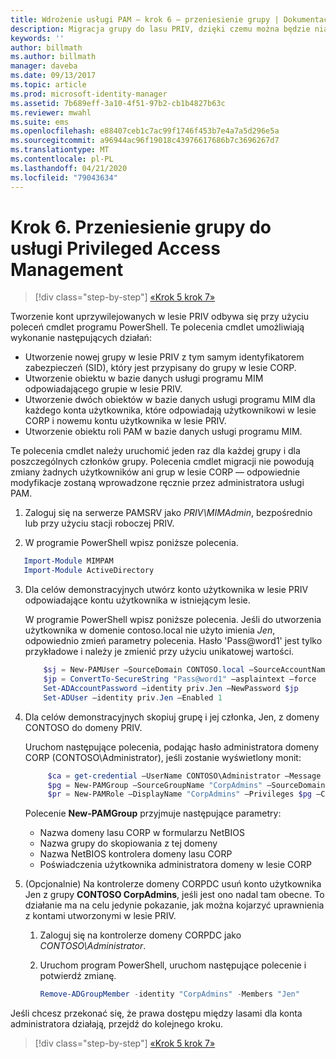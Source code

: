 ```yaml
---
title: Wdrożenie usługi PAM — krok 6 — przeniesienie grupy | Dokumentacja firmy Microsoft
description: Migracja grupy do lasu PRIV, dzięki czemu można będzie nią zarządzać za pomocą usługi Privileged Access Management.
keywords: ''
author: billmath
ms.author: billmath
manager: daveba
ms.date: 09/13/2017
ms.topic: article
ms.prod: microsoft-identity-manager
ms.assetid: 7b689eff-3a10-4f51-97b2-cb1b4827b63c
ms.reviewer: mwahl
ms.suite: ems
ms.openlocfilehash: e88407ceb1c7ac99f1746f453b7e4a7a5d296e5a
ms.sourcegitcommit: a96944ac96f19018c43976617686b7c3696267d7
ms.translationtype: MT
ms.contentlocale: pl-PL
ms.lasthandoff: 04/21/2020
ms.locfileid: "79043634"
---
```

# <a name="step-6--transition-a-group-to-privileged-access-management"></a>Krok 6. Przeniesienie grupy do usługi Privileged Access Management

> [!div class="step-by-step"]
> [«Krok 5 ](step-5-establish-trust-between-priv-corp-forests.md) 
>  [krok 7»](step-7-elevate-user-access.md)

Tworzenie kont uprzywilejowanych w lesie PRIV odbywa się przy użyciu poleceń cmdlet programu PowerShell. Te polecenia cmdlet umożliwiają wykonanie następujących działań:

- Utworzenie nowej grupy w lesie PRIV z tym samym identyfikatorem zabezpieczeń (SID), który jest przypisany do grupy w lesie CORP.  
- Utworzenie obiektu w bazie danych usługi programu MIM odpowiadającego grupie w lesie PRIV.  
- Utworzenie dwóch obiektów w bazie danych usługi programu MIM dla każdego konta użytkownika, które odpowiadają użytkownikowi w lesie CORP i nowemu kontu użytkownika w lesie PRIV.  
- Utworzenie obiektu roli PAM w bazie danych usługi programu MIM.  

Te polecenia cmdlet należy uruchomić jeden raz dla każdej grupy i dla poszczególnych członków grupy. Polecenia cmdlet migracji nie powodują zmiany żadnych użytkowników ani grup w lesie CORP — odpowiednie modyfikacje zostaną wprowadzone ręcznie przez administratora usługi PAM.

1. Zaloguj się na serwerze PAMSRV jako *PRIV\MIMAdmin*, bezpośrednio lub przy użyciu stacji roboczej PRIV.

2.  W programie PowerShell wpisz poniższe polecenia.

```PowerShell
   Import-Module MIMPAM
   Import-Module ActiveDirectory
```

3. Dla celów demonstracyjnych utwórz konto użytkownika w lesie PRIV odpowiadające kontu użytkownika w istniejącym lesie.

   W programie PowerShell wpisz poniższe polecenia.  Jeśli do utworzenia użytkownika w domenie contoso.local nie użyto imienia *Jen*, odpowiednio zmień parametry polecenia. Hasło 'Pass@word1' jest tylko przykładowe i należy je zmienić przy użyciu unikatowej wartości.

   ```PowerShell
       $sj = New-PAMUser –SourceDomain CONTOSO.local –SourceAccountName Jen
       $jp = ConvertTo-SecureString "Pass@word1" –asplaintext –force
       Set-ADAccountPassword –identity priv.Jen –NewPassword $jp
       Set-ADUser –identity priv.Jen –Enabled 1
   ```

4. Dla celów demonstracyjnych skopiuj grupę i jej członka, Jen, z domeny CONTOSO do domeny PRIV.

    Uruchom następujące polecenia, podając hasło administratora domeny CORP (CONTOSO\Administrator), jeśli zostanie wyświetlony monit:

   ```PowerShell
        $ca = get-credential –UserName CONTOSO\Administrator –Message "CORP forest domain admin credentials"
        $pg = New-PAMGroup –SourceGroupName "CorpAdmins" –SourceDomain CONTOSO.local                 –SourceDC CORPDC.contoso.local –Credentials $ca
        $pr = New-PAMRole –DisplayName "CorpAdmins" –Privileges $pg –Candidates $sj
   ```

    Polecenie **New-PAMGroup** przyjmuje następujące parametry:

     -   Nazwa domeny lasu CORP w formularzu NetBIOS  
     -   Nazwa grupy do skopiowania z tej domeny  
     -   Nazwa NetBIOS kontrolera domeny lasu CORP  
     -   Poświadczenia użytkownika administratora domeny w lesie CORP  

5. (Opcjonalnie) Na kontrolerze domeny CORPDC usuń konto użytkownika Jen z grupy **CONTOSO CorpAdmins**, jeśli jest ono nadal tam obecne.  To działanie ma na celu jedynie pokazanie, jak można kojarzyć uprawnienia z kontami utworzonymi w lesie PRIV.

   1.  Zaloguj się na kontrolerze domeny CORPDC jako *CONTOSO\Administrator*.

   2.  Uruchom program PowerShell, uruchom następujące polecenie i potwierdź zmianę.

       ```PowerShell
       Remove-ADGroupMember -identity "CorpAdmins" -Members "Jen"
       ```


Jeśli chcesz przekonać się, że prawa dostępu między lasami dla konta administratora działają, przejdź do kolejnego kroku.

> [!div class="step-by-step"]
> [«Krok 5 ](step-5-establish-trust-between-priv-corp-forests.md) 
>  [krok 7»](step-7-elevate-user-access.md)
